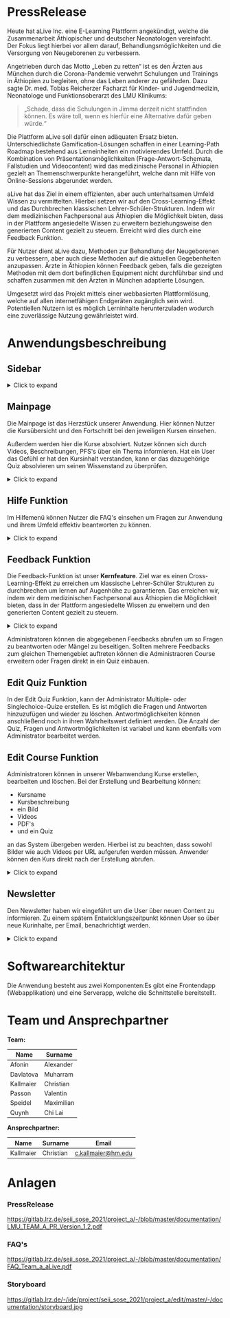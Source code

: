 # PressRelease

Heute hat aLive Inc. eine E-Learning Plattform angekündigt, welche die Zusammenarbeit Äthiopischer und deutscher Neonatologen vereinfacht. Der Fokus liegt hierbei vor allem darauf, Behandlungsmöglichkeiten und die Versorgung von Neugeborenen zu verbessern.

Angetrieben durch das Motto „Leben zu retten“ ist es den Ärzten aus München durch die Corona-Pandemie verwehrt Schulungen und Trainings in Äthiopien zu begleiten, ohne das Leben anderer zu gefährden. Dazu sagte Dr. med. Tobias Reicherzer Facharzt für Kinder- und Jugendmedizin, Neonatologe und Funktionsoberarzt des LMU Klinikums:

> „Schade, dass die Schulungen in Jimma derzeit nicht stattfinden können. Es wäre toll, wenn es hierfür eine Alternative dafür geben würde.“

Die Plattform aLive soll dafür einen adäquaten Ersatz bieten. Unterschiedlichste Gamification-Lösungen schaffen in einer Learning-Path Roadmap bestehend aus Lerneinheiten ein motivierendes Umfeld. Durch die Kombination von Präsentationsmöglichkeiten (Frage-Antwort-Schemata, Fallstudien und Videocontent) wird das medizinische Personal in Äthiopien gezielt an Themenschwerpunkte herangeführt, welche dann mit Hilfe von Online-Sessions abgerundet werden.

aLive hat das Ziel in einem effizienten, aber auch unterhaltsamen Umfeld Wissen zu vermittelten. Hierbei setzen wir auf den Cross-Learning-Effekt und das Durchbrechen klassischen Lehrer-Schüler-Strukturen. Indem wir dem medizinischen Fachpersonal aus Äthiopien die Möglichkeit bieten, dass in der Plattform angesiedelte Wissen zu erweitern beziehungsweise den generierten Content gezielt zu steuern. Erreicht wird dies durch eine Feedback Funktion.

Für Nutzer dient aLive dazu, Methoden zur Behandlung der Neugeborenen zu verbessern, aber auch diese Methoden auf die aktuellen Gegebenheiten anzupassen. Ärzte in Äthiopien können Feedback geben, falls die gezeigten Methoden mit dem dort befindlichen Equipment nicht durchführbar sind und schaffen zusammen mit den Ärzten in München adaptierte Lösungen.

Umgesetzt wird das Projekt mittels einer webbasierten Plattformlösung, welche auf allen internetfähigen Endgeräten zugänglich sein wird. Potentiellen Nutzern ist es möglich Lerninhalte herunterzuladen wodurch eine zuverlässige Nutzung gewährleistet wird.

# Anwendungsbeschreibung

## Sidebar

<details><summary>Click to expand</summary>

![](/documentation/Screenshots/Bildschirmfoto_2021-06-24_um_17.12.18.png)

</details>

## Mainpage

Die Mainpage ist das Herzstück unserer Anwendung. Hier können Nutzer die Kursübersicht und den Fortschritt bei den jeweiligen Kursen einsehen.

Außerdem werden hier die Kurse absolviert. Nutzer können sich durch Videos, Beschreibungen, PFS's über ein Thema informieren. Hat ein User das Gefühl er hat den Kursinhalt verstanden, kann er das dazugehörige Quiz absolvieren um seinen Wissenstand zu überprüfen. 

<details><summary>Click to expand</summary>

![](/documentation/Screenshots/Bildschirmfoto_2021-06-24_um_17.54.53.png)

</details>

## Hilfe Funktion

Im Hilfemenü können Nutzer die FAQ's einsehen um Fragen zur Anwendung und ihrem Umfeld effektiv beantworten zu können.

<details><summary>Click to expand</summary>

![](/documentation/Screenshots/Bildschirmfoto_2021-06-24_um_17.27.12.png)

</details>



## Feedback Funktion

Die Feedback-Funktion ist unser **Kernfeature**. Ziel war es einen Cross-Learning-Effekt zu erreichen um klassische Lehrer-Schüler Strukturen zu durchbrechen um lernen auf Augenhöhe zu garantieren. Das erreichen wir, indem wir dem medizinischen Fachpersonal aus Äthiopien die Möglichkeit bieten, dass in der Plattform angesiedelte Wissen zu erweitern und den generierten Content gezielt zu steuern. 

<details><summary>Click to expand</summary>

![](/documentation/Screenshots/Bildschirmfoto_2021-06-24_um_17.28.25.png)

</details>

Administratoren können die abgegebenen Feedbacks abrufen um so Fragen zu beantworten oder Mängel zu beseitigen. Sollten mehrere Feedbacks zum gleichen Themengebiet auftreten können die Administraoren Course erweitern oder Fragen direkt in ein Quiz einbauen.

## Edit Quiz Funktion

In der Edit Quiz Funktion, kann der Administrator Multiple- oder Singlechoice-Quize erstellen. Es ist möglich die Fragen und Antworten hinzuzufügen und wieder zu löschen. Antwortmöglichkeiten können anschließend noch in ihren Wahrheitswert definiert werden. Die Anzahl der Quiz, Fragen und Antwortmöglichkeiten ist variabel und kann ebenfalls vom Administrator bearbeitet werden.

## Edit Course Funktion

Administratoren können in unserer Webanwendung Kurse erstellen, bearbeiten und löschen. Bei der Erstellung und Bearbeitung können:

- Kursname
- Kursbeschreibung
- ein Bild
- Videos
- PDF's
- und ein Quiz

an das System übergeben werden. Hierbei ist zu beachten, dass sowohl Bilder wie auch Videos per URL aufgerufen werden müssen. Anwender können den Kurs direkt nach der Erstellung abrufen.

<details><summary>Click to expand</summary>

![](/documentation/Screenshots/Bildschirmfoto_2021-06-24_um_16.49.12.png)

</details>

## Newsletter

Den Newsletter haben wir eingeführt um die User über neuen Content zu informieren. Zu einem spätern Entwicklungszeitpunkt können User so über neue Kurinhalte, per Email, benachrichtigt werden.

<details><summary>Click to expand</summary>

![](/documentation/Screenshots/Bildschirmfoto_2021-06-24_um_16.28.30.png)

</details>

# Softwarearchitektur

Die Anwendung besteht aus zwei Komponenten:Es gibt eine Frontendapp (Webapplikation) und eine Serverapp, welche die Schnittstelle bereitstellt.


# Team und Ansprechpartner

**Team:**

| Name | Surname |
| ------ | ------ |
| Afonin | Alexander |
| Davlatova | Muharram |
| Kallmaier | Christian |
| Passon | Valentin |
| Speidel | Maximilian |
| Quynh | Chi Lai |		 			
     		
**Ansprechpartner:**

| Name | Surname | Email |
| ------ | ------ | ------ |
| Kallmaier | Christian | c.kallmaier@hm.edu |

# Anlagen

### PressRelease

https://gitlab.lrz.de/seii_sose_2021/project_a/-/blob/master/documentation/LMU_TEAM_A_PR_Version_1.2.pdf

### FAQ's

https://gitlab.lrz.de/seii_sose_2021/project_a/-/blob/master/documentation/FAQ_Team_a_aLive.pdf

### Storyboard

https://gitlab.lrz.de/-/ide/project/seii_sose_2021/project_a/edit/master/-/documentation/storyboard.jpg
